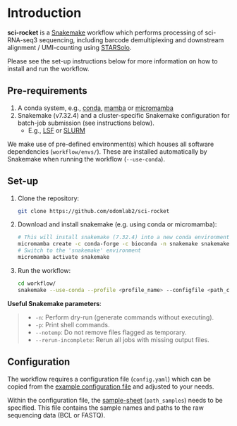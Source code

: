 # Introduction

**sci-rocket** is a [Snakemake](https://snakemake.readthedocs.io/en/stable/) workflow which performs processing of sci-RNA-seq3 sequencing, including barcode demultiplexing and downstream alignment / UMI-counting using [STARSolo](https://github.com/alexdobin/STAR).

Please see the set-up instructions below for more information on how to install and run the workflow.

## Pre-requirements

1. A conda system, e.g., [conda](https://docs.conda.io/en/latest/), [mamba](https://mamba.readthedocs.io/en/latest/) or [micromamba](https://micromamba.readthedocs.io/en/latest/)
2. Snakemake (v7.32.4) and a cluster-specific Snakemake configuration for batch-job submission (see instructions below).
      * E.g., [LSF](https://github.com/Snakemake-Profiles/lsf) or [SLURM](https://github.com/Snakemake-Profiles/slurm)

We make use of pre-defined environment(s) which houses all software dependencies (`workflow/envs/`). These are installed automatically by Snakemake when running the workflow (`--use-conda`).

## Set-up

1. Clone the repository:

      ```bash
      git clone https://github.com/odomlab2/sci-rocket
      ```

2. Download and install snakemake (e.g. using conda or micromamba):

      ```bash
      # This will install snakemake (7.32.4) into a new conda environment called 'snakemake'
      micromamba create -c conda-forge -c bioconda -n snakemake snakemake==7.32.4 mamba
      # Switch to the 'snakemake' environment
      micromamba activate snakemake
      ```

3. Run the workflow:

      ```bash
      cd workflow/
      snakemake --use-conda --profile <profile_name> --configfile <path_config>
      ```

**Useful Snakemake parameters**:

> * `-n`: Perform dry-run (generate commands without executing).
> * `-p`: Print shell commands.
> * `--notemp`: Do not remove files flagged as temporary.
> * `--rerun-incomplete`: Rerun all jobs with missing output files.

## Configuration

The workflow requires a configuration file (`config.yaml`) which can be copied from the [example configuration file](https://github.com/odomlab2/sci-rocket/blob/main/workflow/examples/example_config.yaml) and adjusted to your needs.

Within the configuration file, the [sample-sheet](overview_files.md) (`path_samples`) needs to be specified. This file contains the sample names and paths to the raw sequencing data (BCL or FASTQ).
